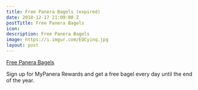 ```yaml
---
title: Free Panera Bagels (expired)
date: 2018-12-17 21:09:00 Z
postTitle: Free Panera Bagels
icon: 
description: Free Panera Bagels
image: https://i.imgur.com/EQCyinq.jpg
layout: post
---
```


[Free Panera Bagels](https://www.panerabread.com/en-us/company/meet-mypanera.html?utm_medium=display-ad&utm_source=paid-digital&utm_campaign=mypanera-bagel-club&utm_term=%5B%25tp_AdID%25%5D&utm_content=sign-up-facebook&fbclid=IwAR0T-WGF0AgwvMUCkLPmlviUF72FP6wdj-aD5JPKQkYHj4RuKQ6HZtSAh8I)

Sign up for MyPanera Rewards and get a free bagel every day until the end of the year.